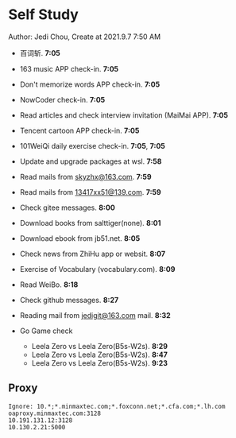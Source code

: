 # Self Study

Author: Jedi Chou, Create at 2021.9.7 7:50 AM

* 百词斩. **7:05**
* 163 music APP check-in. **7:05**
* Don't memorize words APP check-in. **7:05**
* NowCoder check-in. **7:05**
* Read articles and check interview invitation (MaiMai APP). **7:05**
* Tencent cartoon APP check-in. **7:05**
* 101WeiQi daily exercise check-in. **7:05**, **7:05**

* Update and upgrade packages at wsl. **7:58**
* Read mails from skyzhx@163.com. **7:59**
* Read mails from 13417xx51@139.com. **7:59**
* Check gitee messages. **8:00**
* Download books from salttiger(none). **8:01**
* Download ebook from jb51.net. **8:05**
* Check news from ZhiHu app or websit. **8:07**
* Exercise of Vocabulary (vocabulary.com). **8:09**
* Read WeiBo. **8:18**
* Check github messages. **8:27**

* Reading mail from jedigit@163.com mail. **8:32**
* Go Game check
  * Leela Zero vs Leela Zero(B5s-W2s). **8:29**
  * Leela Zero vs Leela Zero(B5s-W2s). **8:47**
  * Leela Zero vs Leela Zero(B5s-W2s). **9:23**

## Proxy

```memo
Ignore: 10.*;*.minmaxtec.com;*.foxconn.net;*.cfa.com;*.lh.com
oaproxy.minmaxtec.com:3128
10.191.131.12:3128
10.130.2.21:5000
```
